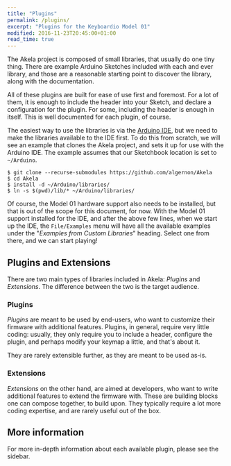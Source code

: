 ```yaml
---
title: "Plugins"
permalink: /plugins/
excerpt: "Plugins for the Keyboardio Model 01"
modified: 2016-11-23T20:45:00+01:00
read_time: true
---
```


The Akela project is composed of small libraries, that usually do one tiny
thing. There are example Arduino Sketches included with each and ever library,
and those are a reasonable starting point to discover the library, along with
the documentation.

All of these plugins are built for ease of use first and foremost. For a lot of
them, it is enough to include the header into your Sketch, and declare a
configuration for the plugin. For some, including the header is enough in
itself. This is well documented for each plugin, of course.

The easiest way to use the libraries is via the [Arduino IDE][arduino:ide], but
we need to make the libraries available to the IDE first. To do this from
scratch, we will see an example that clones the Akela project, and sets it up
for use with the Arduino IDE. The example assumes that our Sketchbook location
is set to `~/Arduino`.

 [arduino:ide]: https://www.arduino.cc/en/Main/Software

```
$ git clone --recurse-submodules https://github.com/algernon/Akela
$ cd Akela
$ install -d ~/Arduino/libraries/
$ ln -s $(pwd)/lib/* ~/Arduino/libraries/
```

Of course, the Model 01 hardware support also needs to be installed, but that is
out of the scope for this document, for now. With the Model 01 support installed
for the IDE, and after the above few lines, when we start up the IDE, the
`File/Examples` menu will have all the available examples under the "*Examples
from Custom Libraries*" heading. Select one from there, and we can start playing!

## Plugins and Extensions

There are two main types of libraries included in Akela: *Plugins* and
*Extensions*. The difference between the two is the target audience.

### Plugins

*Plugins* are meant to be used by end-users, who want to customize their
firmware with additional features. Plugins, in general, require very little
coding: usually, they only require you to include a header, configure the
plugin, and perhaps modify your keymap a little, and that's about it.

They are rarely extensible further, as they are meant to be used as-is.

### Extensions

*Extensions* on the other hand, are aimed at developers, who want to write
additional features to extend the firmware with. These are building blocks one
can compose together, to build upon. They typically require a lot more coding
expertise, and are rarely useful out of the box.

## More information

For more in-depth information about each available plugin, please see the
sidebar.
